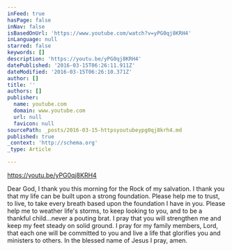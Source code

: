 ```yaml
---
inFeed: true
hasPage: false
inNav: false
isBasedOnUrl: 'https://www.youtube.com/watch?v=yPG0qj8KRH4'
inLanguage: null
starred: false
keywords: []
description: 'https://youtu.be/yPG0qj8KRH4'
datePublished: '2016-03-15T06:26:11.911Z'
dateModified: '2016-03-15T06:26:10.371Z'
author: []
title: ''
authors: []
publisher:
  name: youtube.com
  domain: www.youtube.com
  url: null
  favicon: null
sourcePath: _posts/2016-03-15-httpsyoutubeypg0qj8krh4.md
published: true
_context: 'http://schema.org'
_type: Article

---
```

https://youtu.be/yPG0qj8KRH4

Dear God, I thank you this morning for the Rock of my salvation. I thank you that my life can be built upon a strong foundation. 
Please help me to trust, to live, to take every breath based upon the foundation I have in you. 
Please help me to weather life's storms, to keep looking to you, and to be a thankful child...never a pouting brat.
I pray that you will strengthen me and keep my feet steady on solid ground. 
I pray for my family members, Lord, that each one will be committed to you and live a life that glorifies you and ministers to others. 
In the blessed name of Jesus I pray, amen.
